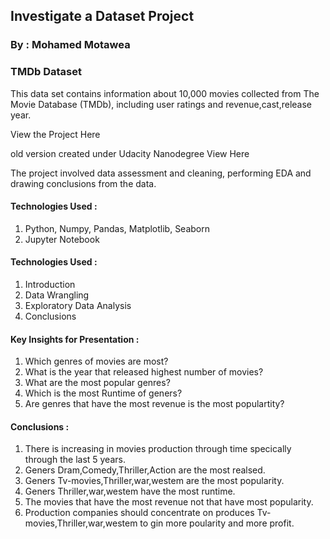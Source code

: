 ## Investigate a Dataset Project

### By : Mohamed Motawea

### TMDb Dataset
This data set contains information about 10,000 movies collected from The Movie Database (TMDb), including user ratings and revenue,cast,release year.

View the Project Here

old version created under Udacity Nanodegree View Here

The project involved data assessment and cleaning, performing EDA and drawing conclusions from the data.

#### Technologies Used :
1. Python, Numpy, Pandas, Matplotlib, Seaborn
2. Jupyter Notebook

#### Technologies Used :
1. Introduction
2. Data Wrangling
3. Exploratory Data Analysis
4. Conclusions

#### Key Insights for Presentation :
1. Which genres of movies are most? 
2. What is the year that released highest number of movies? 
3. What are the most popular genres? 
4. Which is the most Runtime of geners? 
5. Are genres that have the most revenue is the most populartity?

#### Conclusions :
1. There is increasing in movies production through time specically through the last 5 years.
2. Geners Dram,Comedy,Thriller,Action are the most realsed.
3. Geners Tv-movies,Thriller,war,westem are the most popularity.
4. Geners Thriller,war,westem have the most runtime.
5. The movies that have the most revenue not that have most popularity.
6. Production companies should concentrate on produces Tv-movies,Thriller,war,westem to gin more poularity and more profit.

